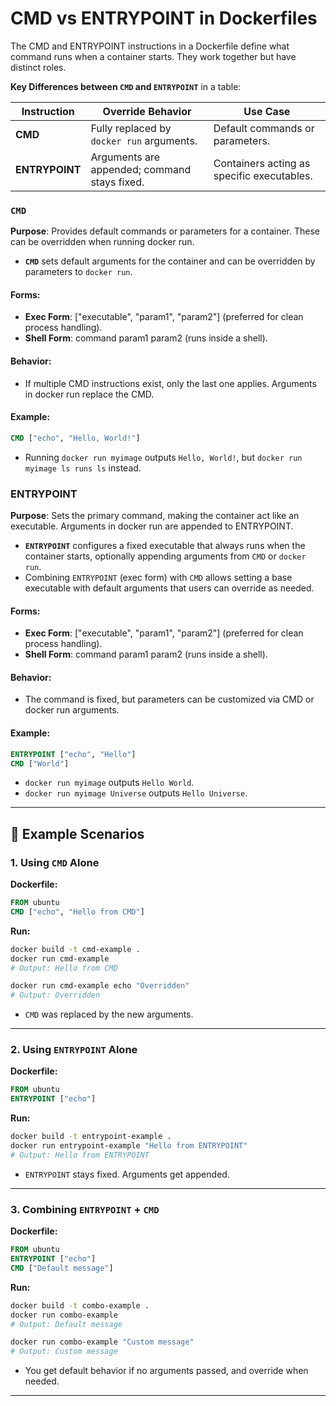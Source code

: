 # CMD vs ENTRYPOINT in Dockerfiles
The CMD and ENTRYPOINT instructions in a Dockerfile define what command runs when a container starts. They work together but have distinct roles.

**Key Differences between `CMD` and `ENTRYPOINT`** in a table:

| **Instruction** | **Override Behavior**                            | **Use Case**                                |
|-----------------|--------------------------------------------------|---------------------------------------------|
| **CMD**         | Fully replaced by `docker run` arguments.        | Default commands or parameters.             |
| **ENTRYPOINT**  | Arguments are appended; command stays fixed.     | Containers acting as specific executables.  |


### `CMD`
**Purpose**: Provides default commands or parameters for a container. These can be overridden when running docker run.
- **`CMD`** sets default arguments for the container and can be overridden by parameters to `docker run`. 

#### Forms:
- **Exec Form**: ["executable", "param1", "param2"] (preferred for clean process handling).
- **Shell Form**: command param1 param2 (runs inside a shell).

#### Behavior: 
- If multiple CMD instructions exist, only the last one applies. Arguments in docker run replace the CMD.

#### Example:
```dockerfile
CMD ["echo", "Hello, World!"]
```

- Running `docker run myimage` outputs `Hello, World!`, but `docker run myimage ls runs ls` instead.

### ENTRYPOINT
**Purpose**: Sets the primary command, making the container act like an executable. Arguments in docker run are appended to ENTRYPOINT.
- **`ENTRYPOINT`** configures a fixed executable that always runs when the container starts, optionally appending arguments from `CMD` or `docker run`.  
- Combining `ENTRYPOINT` (exec form) with `CMD` allows setting a base executable with default arguments that users can override as needed. 

#### Forms:
- **Exec Form**: ["executable", "param1", "param2"] (preferred for clean process handling).
- **Shell Form**: command param1 param2 (runs inside a shell).

#### Behavior: 
- The command is fixed, but parameters can be customized via CMD or docker run arguments.

#### Example:
```dockerfile
ENTRYPOINT ["echo", "Hello"]
CMD ["World"]
```
- `docker run myimage` outputs `Hello World`.
- `docker run myimage Universe` outputs `Hello Universe`.

---

## 🧪 Example Scenarios

### **1. Using `CMD` Alone**
**Dockerfile:**
```Dockerfile
FROM ubuntu
CMD ["echo", "Hello from CMD"]
```

**Run:**
```bash
docker build -t cmd-example .
docker run cmd-example
# Output: Hello from CMD

docker run cmd-example echo "Overridden"
# Output: Overridden
```
- `CMD` was replaced by the new arguments.

---

### **2. Using `ENTRYPOINT` Alone**
**Dockerfile:**
```Dockerfile
FROM ubuntu
ENTRYPOINT ["echo"]
```

**Run:**
```bash
docker build -t entrypoint-example .
docker run entrypoint-example "Hello from ENTRYPOINT"
# Output: Hello from ENTRYPOINT
```
- `ENTRYPOINT` stays fixed. Arguments get appended.

---

### **3. Combining `ENTRYPOINT` + `CMD`**
**Dockerfile:**
```Dockerfile
FROM ubuntu
ENTRYPOINT ["echo"]
CMD ["Default message"]
```

**Run:**
```bash
docker build -t combo-example .
docker run combo-example
# Output: Default message

docker run combo-example "Custom message"
# Output: Custom message
```
- You get default behavior if no arguments passed, and override when needed.

---
